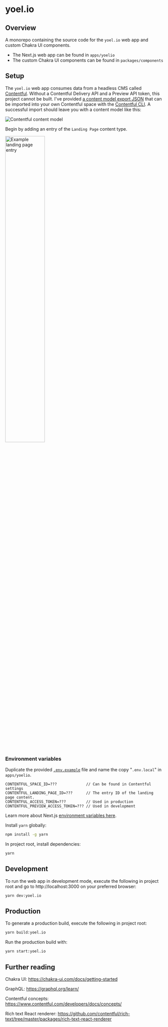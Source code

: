 # yoel.io

## Overview

A monorepo containing the source code for the `yoel.io` web app and custom Chakra UI components.

- The Next.js web app can be found in `apps/yoelio`
- The custom Chakra UI components can be found in `packages/components`

## Setup

The `yoel.io` web app consumes data from a headless CMS called [Contentful](https://www.contentful.com/developers/docs/). Without a Contentful Delivery API and a Preview API token, this project cannot be built. I've provided [a content model export JSON](https://github.com/Yoelio/yoel.io/blob/main/apps/yoelio/contentful_yoelio_content_model.json) that can be imported into your own Contentful space with the [Contentful CLI](https://www.contentful.com/developers/docs/tutorials/cli/import-and-export/). A successful import should leave you with a content model like this:

![Contentful content model](https://imgur.com/PXv4HKx.png)


Begin by adding an entry of the `Landing Page` content type.

<img src="https://imgur.com/TqlLtgL.png" alt="Example landing page entry" width="50%"/>

### Environment variables


Duplicate the provided [`.env.example`](https://github.com/Yoelio/yoel.io/blob/main/apps/yoelio/.env.example) file and name the copy "`.env.local`" in `apps/yoelio`.

```
CONTENTFUL_SPACE_ID=???             // Can be found in Contentful settings
CONTENTFUL_LANDING_PAGE_ID=???      // The entry ID of the landing page content.
CONTENTFUL_ACCESS_TOKEN=???         // Used in production
CONTENTFUL_PREVIEW_ACCESS_TOKEN=??? // Used in development
```

Learn more about Next.js [environment variables here](https://nextjs.org/docs/basic-features/environment-variables).

Install `yarn` globally:

```bash
npm install -g yarn
```

In project root, install dependencies:

```bash
yarn
```

## Development

To run the web app in development mode, execute the following in project root and go to http://localhost:3000 on your preferred browser:

```bash
yarn dev:yoel.io
```

## Production

To generate a production build, execute the following in project root:

```bash
yarn build:yoel.io
```

Run the production build with:

```bash
yarn start:yoel.io
```

## Further reading

Chakra UI: https://chakra-ui.com/docs/getting-started

GraphQL: https://graphql.org/learn/

Contentful concepts: https://www.contentful.com/developers/docs/concepts/

Rich text React renderer: https://github.com/contentful/rich-text/tree/master/packages/rich-text-react-renderer
